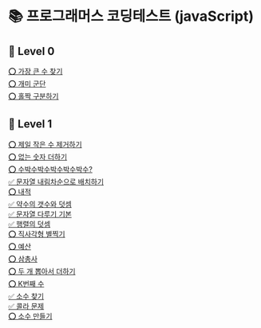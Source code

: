 # 📚 프로그래머스 코딩테스트 (javaScript)

## 📂 Level 0

[⭕️ 가장 큰 수 찾기](/Level0/Q1.md)<br/>
[⭕️ 개미 군단](/Level0/Q2.md)<br/>
[⭕️ 홀짝 구분하기](/Level0/Q3.md)<br/>

## 📂 Level 1

[⭕️ 제일 작은 수 제거하기](/Level1/Q1.md)<br/>
[⭕️ 없는 숫자 더하기](/Level1/Q2.md)<br/>
[⭕️ 수박수박수박수박수박수?](/Level1/Q3.md)<br/>
[✅ 문자열 내림차순으로 배치하기](/Level1/Q4.md)<br/>
[⭕️ 내적](/Level1/Q5.md)<br/>
[✅ 약수의 갯수와 덧셈](/Level1/Q6.md)<br/>
[✅ 문자열 다루기 기본](/Level1/Q7.md)<br/>
[✅ 행렬의 덧셈](/Level1/Q8.md)<br/>
[⭕️ 직사각형 별찍기](/Level1/Q9.md)<br/>
[⭕️ 예산](/Level1/Q10.md)<br/>
[⭕️ 삼총사](/Level1/Q11.md)<br/>
[⭕️ 두 개 뽑아서 더하기](/Level1/Q12.md)<br/>
[⭕️ K번째 수](/Level1/Q13.md)<br/>
[✅ 소수 찾기](/Level1/Q14.md)<br/>
[✅ 콜라 문제](/Level1/Q15.md)<br/>
[⭕️ 소수 만들기](/Level1/Q16.md)<br/>
